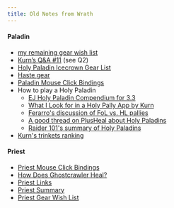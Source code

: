 ```yaml
---
title: Old Notes from Wrath
---
```

#### Paladin
  * [my remaining gear wish list](icc-gear)
  * [Kurn’s Q&A #11](http://kurn.apotheosis-now.com/?p=786) (see Q2)
  * [Holy Paladin Icecrown Gear List](http://www.zabery.com/blog/2009/11/23/holy-paladin-icecrown-gear-list/)
  * [Haste gear](http://bossypally.wordpress.com/2010/07/25/easy-to-acquire-haste-gear/)
  * [Paladin Mouse Click Bindings](paladin-mouse-click-bindings)
  * How to play a Holy Paladin
    * [EJ Holy Paladin Compendium for 3.3](http://elitistjerks.com/f76/t84922-holy_paladin_compendium_3_3_a/)
    * [What I Look for in a Holy Pally App by Kurn](http://kurn.apotheosis-now.com/?p=919)
    * [Ferarro's discussion of FoL vs. HL pallies](http://ferarro.blogspot.com/2009/11/flash-of-light-vs-holy-light.html)
    * [A good thread on PlusHeal about Holy Paladins](http://www.plusheal.com/viewtopic.php?f=7&t=4731&start=0&st=0&sk=t&sd=a)
    * [Raider 101's summary of Holy Paladins](http://www.raider101.com/wikka.php?wakka=PaladinHoly)
  * [Kurn's trinkets ranking](http://kurn.apotheosis-now.com/?p=1107#comment-1474)

#### Priest
  * [Priest Mouse Click Bindings](priest-mouse-click-bindings)
  * [How Does Ghostcrawler Heal?](how-does-ghostcrawler-heal)
  * [Priest Links](priest-links)
  * [Priest Summary](priest-summary)
  * [Priest Gear Wish List](priest-gear-wish-list)
